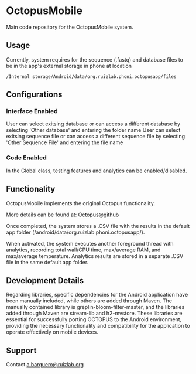 # OctopusMobile

Main code repository for the OctopusMobile system.

## Usage

Currently, system requires for the sequence (.fastq) and database files to be in the app's external storage in phone at location 
```
/Internal storage/Android/data/org.ruizlab.phoni.octopusapp/files
``` 

## Configurations

### Interface Enabled

User can select exitsing database or can access a different database by selecting 'Other database' and entering the folder name 
User can select exitsing sequence file or can access a different sequence file by selecting 'Other Sequence File' and entering the file name 

### Code Enabled

In the Global class, testing features and analytics can be enabled/disabled.

## Functionality

OctopusMobile implements the original Octopus functionality.

More details can be found at: [Octopus@github](https://github.com/DataIntellSystLab/OCTOPUS)
  
Once completed, the system stores a .CSV file with the results in the default app folder (/android/data/org.ruizlab.phoni.octopusapp/).  
 
When activated, the system executes another foreground thread with analytics, recording total wall/CPU time, max/average RAM, and max/average temperature. Analytics results are stored in a separate .CSV file in the same default app folder.  

## Development Details

Regarding libraries, specific dependencies for the Android application have been manually included, while others are added through Maven. The manually contained library is greplin-bloom-filter-master, and the libraries added through Maven are stream-lib and h2-mvstore. These libraries are essential for successfully porting OCTOPUS to the Android environment, providing the necessary functionality and compatibility for the application to operate effectively on mobile devices.

## Support

Contact a.barquero@ruizlab.org


